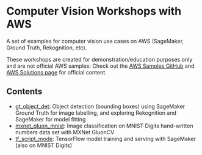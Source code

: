 # Computer Vision Workshops with AWS

A set of examples for computer vision use cases on AWS (SageMaker, Ground Truth, Rekognition, etc).

These workshops are created for demonstration/education purposes only and are not official AWS samples: Check out the [AWS Samples GitHub](https://github.com/aws-samples) and [AWS Solutions page](https://aws.amazon.com/solutions/) for official content.

## Contents

* [gt_object_det](gt_object_det): Object detection (bounding boxes) using SageMaker Ground Truth for image labelling, and exploring Rekognition and SageMaker for model fitting
* [mxnet_gluon_mnist](mxnet_gluon_mnist): Image classification on MNIST Digits hand-written numbers data set with MXNet GluonCV
* [tf_script_mode](tf_script_mode): TensorFlow model training and serving with SageMaker (also on MNIST Digits)
